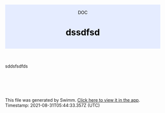 <div align="center" style="background-color: #e5ecff; color: black"><br/><div>DOC</div><h1>dssdfsd</h1><br/></div>
<br/>

<br/>

sddsfsdfds

<br/>

<br/><br/>

This file was generated by Swimm. [Click here to view it in the app](https://swimm-web-app.web.app/#/repos/UVOzCJmUyIDtFSn6UQb0/docs/z4IMw39okWqrGaOAKjcQ). Timestamp: 2021-08-31T05:44:33.357Z (UTC)
